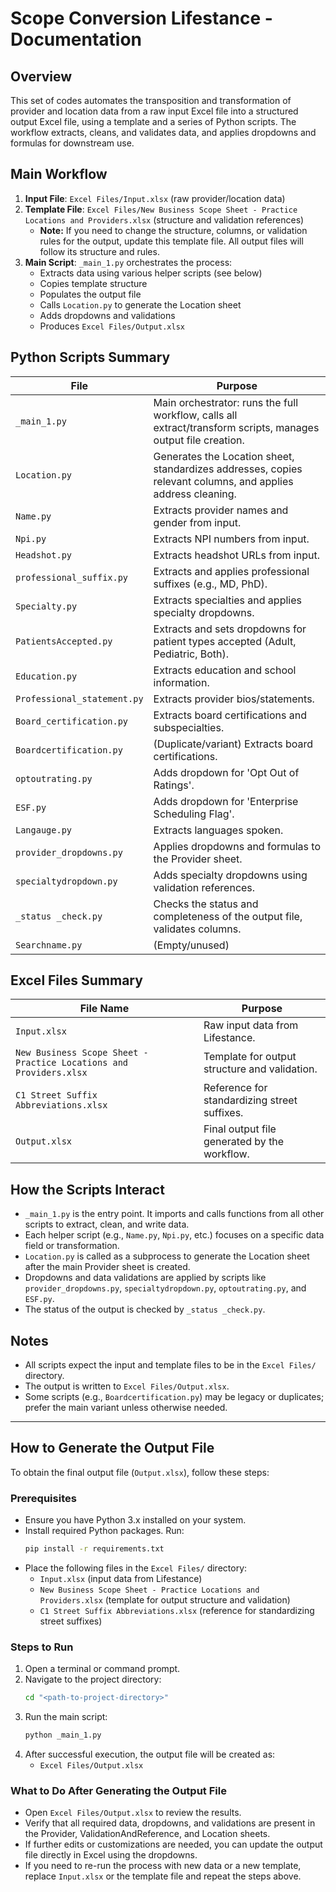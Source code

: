 # Scope Conversion Lifestance - Documentation

## Overview
This set of codes automates the transposition and transformation of provider and location data from a raw input Excel file into a structured output Excel file, using a template and a series of Python scripts. The workflow extracts, cleans, and validates data, and applies dropdowns and formulas for downstream use.

## Main Workflow
1. **Input File**: `Excel Files/Input.xlsx` (raw provider/location data)
2. **Template File**: `Excel Files/New Business Scope Sheet - Practice Locations and Providers.xlsx` (structure and validation references)
   - **Note:** If you need to change the structure, columns, or validation rules for the output, update this template file. All output files will follow its structure and rules.
3. **Main Script**: `_main_1.py` orchestrates the process:
   - Extracts data using various helper scripts (see below)
   - Copies template structure
   - Populates the output file
   - Calls `Location.py` to generate the Location sheet
   - Adds dropdowns and validations
   - Produces `Excel Files/Output.xlsx`

## Python Scripts Summary
| File                        | Purpose |
|-----------------------------|---------|
| `_main_1.py`                | Main orchestrator: runs the full workflow, calls all extract/transform scripts, manages output file creation. |
| `Location.py`               | Generates the Location sheet, standardizes addresses, copies relevant columns, and applies address cleaning. |
| `Name.py`                   | Extracts provider names and gender from input. |
| `Npi.py`                    | Extracts NPI numbers from input. |
| `Headshot.py`               | Extracts headshot URLs from input. |
| `professional_suffix.py`    | Extracts and applies professional suffixes (e.g., MD, PhD). |
| `Specialty.py`              | Extracts specialties and applies specialty dropdowns. |
| `PatientsAccepted.py`       | Extracts and sets dropdowns for patient types accepted (Adult, Pediatric, Both). |
| `Education.py`              | Extracts education and school information. |
| `Professional_statement.py` | Extracts provider bios/statements. |
| `Board_certification.py`    | Extracts board certifications and subspecialties. |
| `Boardcertification.py`     | (Duplicate/variant) Extracts board certifications. |
| `optoutrating.py`           | Adds dropdown for 'Opt Out of Ratings'. |
| `ESF.py`                    | Adds dropdown for 'Enterprise Scheduling Flag'. |
| `Langauge.py`               | Extracts languages spoken. |
| `provider_dropdowns.py`     | Applies dropdowns and formulas to the Provider sheet. |
| `specialtydropdown.py`      | Adds specialty dropdowns using validation references. |
| `_status _check.py`         | Checks the status and completeness of the output file, validates columns. |
| `Searchname.py`             | (Empty/unused) |

## Excel Files Summary
| File Name                                               | Purpose |
|---------------------------------------------------------|---------|
| `Input.xlsx`                                            | Raw input data from Lifestance. |
| `New Business Scope Sheet - Practice Locations and Providers.xlsx` | Template for output structure and validation. |
| `C1 Street Suffix Abbreviations.xlsx`                   | Reference for standardizing street suffixes. |
| `Output.xlsx`                                           | Final output file generated by the workflow. |

## How the Scripts Interact
- `_main_1.py` is the entry point. It imports and calls functions from all other scripts to extract, clean, and write data.
- Each helper script (e.g., `Name.py`, `Npi.py`, etc.) focuses on a specific data field or transformation.
- `Location.py` is called as a subprocess to generate the Location sheet after the main Provider sheet is created.
- Dropdowns and data validations are applied by scripts like `provider_dropdowns.py`, `specialtydropdown.py`, `optoutrating.py`, and `ESF.py`.
- The status of the output is checked by `_status _check.py`.

## Notes
- All scripts expect the input and template files to be in the `Excel Files/` directory.
- The output is written to `Excel Files/Output.xlsx`.
- Some scripts (e.g., `Boardcertification.py`) may be legacy or duplicates; prefer the main variant unless otherwise needed.

---

## How to Generate the Output File

To obtain the final output file (`Output.xlsx`), follow these steps:

### Prerequisites
- Ensure you have Python 3.x installed on your system.
- Install required Python packages. Run:
  ```bash
  pip install -r requirements.txt
  ```
- Place the following files in the `Excel Files/` directory:
  - `Input.xlsx` (input data from Lifestance)
  - `New Business Scope Sheet - Practice Locations and Providers.xlsx` (template for output structure and validation)
  - `C1 Street Suffix Abbreviations.xlsx` (reference for standardizing street suffixes)

### Steps to Run
1. Open a terminal or command prompt.
2. Navigate to the project directory:
   ```bash
   cd "<path-to-project-directory>"
   ```
3. Run the main script:
   ```bash
   python _main_1.py
   ```
4. After successful execution, the output file will be created as:
   - `Excel Files/Output.xlsx`

### What to Do After Generating the Output File
- Open `Excel Files/Output.xlsx` to review the results.
- Verify that all required data, dropdowns, and validations are present in the Provider, ValidationAndReference, and Location sheets.
- If further edits or customizations are needed, you can update the output file directly in Excel using the dropdowns.
- If you need to re-run the process with new data or a new template, replace `Input.xlsx` or the template file and repeat the steps above.
